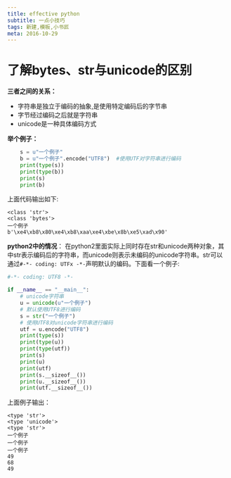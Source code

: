 ```yaml
---
title: effective python 
subtitle: 一点小技巧
tags: 新建,模板,小书匠
meta: 2016-10-29
---
```



# 了解bytes、str与unicode的区别

**三者之间的关系：**
+ 字符串是独立于编码的抽象,是使用特定编码后的字节串
+ 字节经过编码之后就是字符串
+ unicode是一种具体编码方式

**举个例子：**
```python
    s = u"一个例子"
    b = u"一个例子".encode("UTF8")  #使用UTF对字符串进行编码
    print(type(s))
    print(type(b))
    print(s)
    print(b)        
```
上面代码输出如下:
```
<class 'str'>
<class 'bytes'>
一个例子
b'\xe4\xb8\x80\xe4\xb8\xaa\xe4\xbe\x8b\xe5\xad\x90'
```

**python2中的情况**：
在python2里面实际上同时存在str和unicode两种对象，其中str表示编码后的字符串，而unicode则表示未编码的unicode字符串。str可以通过`#-*- coding: UTFx -*-`声明默认的编码。下面看一个例子:
```python
#-*- coding: UTF8 -*-

if __name__ == "__main__":
    # unicode字符串
    u = unicode(u"一个例子")
    # 默认使用UTF8进行编码
    s = str("一个例子")
    # 使用UTF8对unicode字符串进行编码
    utf = u.encode("UTF8")
    print(type(s))
    print(type(u))
    print(type(utf))
    print(s)
    print(u)
    print(utf)
    print(s.__sizeof__())
    print(u.__sizeof__())
    print(utf.__sizeof__())
```		
上面例子输出：
```
<type 'str'>
<type 'unicode'>
<type 'str'>
一个例子
一个例子
一个例子
49
68
49
```

